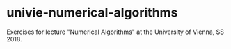 # univie-numerical-algorithms
Exercises for lecture "Numerical Algorithms" at the University of Vienna, SS 2018.
